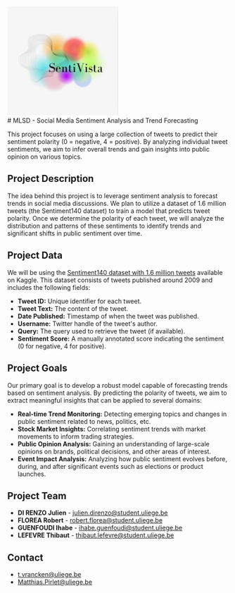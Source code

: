<div style="width:50%;">
  <img src="logo.jpg" alt="My Image">
</div>
# MLSD - Social Media Sentiment Analysis and Trend Forecasting

This project focuses on using a large collection of tweets to predict their sentiment polarity (0 = negative, 4 = positive). By analyzing individual tweet sentiments, we aim to infer overall trends and gain insights into public opinion on various topics.

## Project Description

The idea behind this project is to leverage sentiment analysis to forecast trends in social media discussions. We plan to utilize a dataset of 1.6 million tweets (the Sentiment140 dataset) to train a model that predicts tweet polarity. Once we determine the polarity of each tweet, we will analyze the distribution and patterns of these sentiments to identify trends and significant shifts in public sentiment over time.

## Project Data

We will be using the [Sentiment140 dataset with 1.6 million tweets](https://www.kaggle.com/kazanova/sentiment140) available on Kaggle. This dataset consists of tweets published around 2009 and includes the following fields:
- **Tweet ID:** Unique identifier for each tweet.
- **Tweet Text:** The content of the tweet.
- **Date Published:** Timestamp of when the tweet was published.
- **Username:** Twitter handle of the tweet's author.
- **Query:** The query used to retrieve the tweet (if available).
- **Sentiment Score:** A manually annotated score indicating the sentiment (0 for negative, 4 for positive).


## Project Goals

Our primary goal is to develop a robust model capable of forecasting trends based on sentiment analysis. By predicting the polarity of tweets, we aim to extract meaningful insights that can be applied to several domains:

- **Real-time Trend Monitoring:** Detecting emerging topics and changes in public sentiment related to news, politics, etc.
- **Stock Market Insights:** Correlating sentiment trends with market movements to inform trading strategies.
- **Public Opinion Analysis:** Gaining an understanding of large-scale opinions on brands, political decisions, and other areas of interest.
- **Event Impact Analysis:** Analyzing how public sentiment evolves before, during, and after significant events such as elections or product launches.

## Project Team

- **DI RENZO Julien** - [julien.direnzo@student.uliege.be](mailto:julien.direnzo@student.uliege.be)
- **FLOREA Robert** - [robert.florea@student.uliege.be](mailto:robert.florea@student.uliege.be)
- **GUENFOUDI Ihabe** - [ihabe.guenfoudi@student.uliege.be](mailto:ihabe.guenfoudi@student.uliege.be)
- **LEFEVRE Thibaut** - [thibaut.lefevre@student.uliege.be](mailto:thibaut.lefevre@student.uliege.be)

## Contact

- [t.vrancken@uliege.be](mailto:t.vrancken@uliege.be)
- [Matthias.Pirlet@uliege.be](mailto:Matthias.Pirlet@uliege.be)
